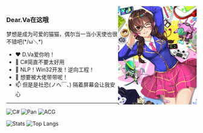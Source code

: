 <img align="right" style="height:260px" src="https://github.com/DearVa/DearVa/blob/master/img/hana.jpg?raw=true"/>

### Dear.Va在这哦
梦想是成为可爱的猫猫，偶尔当一当小天使也很不错吧(\*/ω＼\*)

- ❤️ D.Va爱你哟！
- 🌱 C#简直不要太好用
- 💬 NLP！Win32开发！逆向工程！
- 🤩 想要被大佬带带呢！
- 📫 但是是社恐(ノへ￣、) 隔着屏幕会让我安心

---

![C#](https://img.shields.io/badge/-C%23-blue) ![Pan](https://img.shields.io/badge/-Pan-pink) ![ACG](https://img.shields.io/badge/-ACG-orange)

![Stats](https://github-readme-stats.vercel.app/api?username=DearVa&show_icons=true)  ![Top Langs](https://github-readme-stats.vercel.app/api/top-langs/?username=DearVa&hide=java)  
